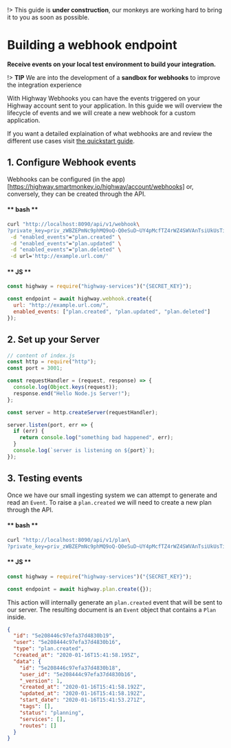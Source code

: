 !> This guide is **under construction**, our monkeys are working hard to bring it to you as soon as possible.

# Building a webhook endpoint

**Receive events on your local test environment to build your integration.**

!> **TIP** We are into the development of a **sandbox for webhooks** to improve the
integration experience

With Highway Webhooks you can have the events triggered on your Highway account sent to your application.
In this guide we will overview the lifecycle of events and we will create a new webhook for a
custom application.

If you want a detailed explaination of what webhooks are and review the different use cases visit [the quickstart guide](/developer/webhooks.md).

## 1. Configure Webhook events

Webhooks can be configured (in the app)[https://highway.smartmonkey.io/highway/account/webhooks] or, conversely, they can be created
through the API.

<!-- tabs:start -->

#### ** bash **

```bash
curl "http://localhost:8090/api/v1/webhook\
?private_key=priv_zWBZEPmNc9phMQ9oQ-Q0eSuD~UY4pMcfTZ4rWZ4SWVAnTsiUkUsTiTvJmJHc.Joa" \
 -d "enabled_events"="plan.created" \
 -d "enabled_events"="plan.updated" \
 -d "enabled_events"="plan.deleted" \
 -d url='http://example.url.com/'
```

#### ** JS **

```javascript
const highway = require("highway-services")("{SECRET_KEY}");

const endpoint = await highway.webhook.create({
  url: "http://example.url.com/",
  enabled_events: ["plan.created", "plan.updated", "plan.deleted"]
});
```

<!-- tabs:end -->

## 2. Set up your Server

```javascript
// content of index.js
const http = require("http");
const port = 3001;

const requestHandler = (request, response) => {
  console.log(Object.keys(request));
  response.end("Hello Node.js Server!");
};

const server = http.createServer(requestHandler);

server.listen(port, err => {
  if (err) {
    return console.log("something bad happened", err);
  }
  console.log(`server is listening on ${port}`);
});
```

## 3. Testing events

Once we have our small ingesting system we can attempt to generate and read an `Event`. To raise a `plan.created` we will need to create a new plan through the API.

<!-- tabs:start -->

#### ** bash **

```bash
curl "http://localhost:8090/api/v1/plan\
?private_key=priv_zWBZEPmNc9phMQ9oQ-Q0eSuD~UY4pMcfTZ4rWZ4SWVAnTsiUkUsTiTvJmJHc.Joa" \
```

#### ** JS **

```javascript
const highway = require("highway-services")("{SECRET_KEY}");

const endpoint = await highway.plan.create({});
```

<!-- tabs:end -->

This action will internally generate an `plan.created` event that will be sent to our server. The resulting document is an `Event` object that contains a `Plan` inside.

```json
{
  "id": "5e208446c97efa37d4830b19",
  "user": "5e208444c97efa37d4830b16",
  "type": "plan.created",
  "created_at": "2020-01-16T15:41:58.195Z",
  "data": {
    "id": "5e208446c97efa37d4830b18",
    "user_id": "5e208444c97efa37d4830b16",
    "_version": 1,
    "created_at": "2020-01-16T15:41:58.192Z",
    "updated_at": "2020-01-16T15:41:58.192Z",
    "start_date": "2020-01-16T15:41:53.271Z",
    "tags": [],
    "status": "planning",
    "services": [],
    "routes": []
  }
}
```
